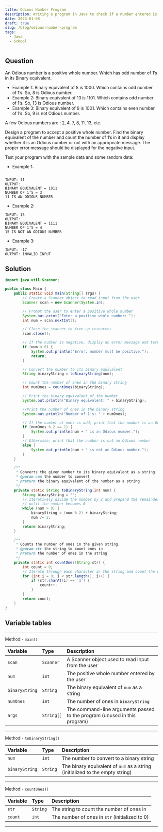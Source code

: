 ```yaml
---
title: Odious Number Program
description: Writing a program in Java to check if a number entered is odious or not
date: 2023-01-08
draft: true
slug: /blog/odious-number-program
tags:
  - Java
  - School
---
```


## Question

An Odious number is a positive whole number. Which has odd number of 1’s in its Binary
equivalent.

- Example 1: Binary equivalent of 8 is 1000. Which contains odd number of 1’s. So, 8 is
  Odious number.
- Example 2: Binary equivalent of 13 is 1101. Which contains odd number of 1’s. So, 13 is
  Odious number.
- Example 3: Binary equivalent of 9 is 1001. Which contains even number of 1’s. So, 9 is
  not Odious number.

A few Odious numbers are : 2, 4, 7, 8, 11, 13, etc.

Design a program to accept a positive whole number. Find the binary equivalent of the
number and count the number of 1’s in it and display whether it is an Odious number or not
with an appropriate message. The proper error message should be displayed for the
negative input.

Test your program with the sample data and some random data:

- Example 1:

```text

INPUT: 11
OUTPUT:
BINARY EQUIVALENT = 1011
NUMBER OF 1’S = 3
11 IS AN ODIOUS NUMBER
```

- Example 2:

```text
INPUT: 15
OUTPUT:
BINARY EQUIVALENT = 1111
NUMBER OF 1’S = 4
15 IS NOT AN ODIOUS NUMBER
```

- Example 3:

```text
INPUT: -17
OUTPUT: INVALID INPUT
```

## Solution

```java
import java.util.Scanner;

public class Main {
    public static void main(String[] args) {
        // Create a Scanner object to read input from the user
        Scanner scan = new Scanner(System.in);

        // Prompt the user to enter a positive whole number
        System.out.print("Enter a positive whole number: ");
        int num = scan.nextInt();

        // Close the scanner to free up resources
        scan.close();

        // If the number is negative, display an error message and terminate the program
        if (num < 0) {
            System.out.println("Error: number must be positive.");
            return;
        }

        // Convert the number to its binary equivalent
        String binaryString = toBinaryString(num);

        // Count the number of ones in the binary string
        int numOnes = countOnes(binaryString);

        // Print the binary equivalent of the number
        System.out.println("Binary equivalent: " + binaryString);

        //Print the number of ones in the binary string
        System.out.println("Number of 1's: " + numOnes);

        // If the number of ones is odd, print that the number is an Odious number
        if (numOnes % 2 == 1) {
            System.out.println(num + " is an Odious number.");
        }
        // Otherwise, print that the number is not an Odious number
        else {
            System.out.println(num + " is not an Odious number.");
        }
    }

    /**
     * Converts the given number to its binary equivalent as a string.
     * @param num the number to convert
     * @return the binary equivalent of the number as a string
     */
    private static String toBinaryString(int num) {
        String binaryString = "";
        // Iteratively divide the number by 2 and prepend the remainder to the binary string
        // until the number becomes 0
        while (num > 0) {
            binaryString = (num % 2) + binaryString;
            num /= 2;
        }
        return binaryString;
    }

    /**
     * Counts the number of ones in the given string.
     * @param str the string to count ones in
     * @return the number of ones in the string
     */
    private static int countOnes(String str) {
        int count = 0;
        // Iterate through each character in the string and count the ones
        for (int i = 0; i < str.length(); i++) {
            if (str.charAt(i) == '1') {
                count++;
            }
        }
        return count;
    }
}
```

## Variable tables

---

Method - `main()`

| Variable       | Type       | Description                                                               |
| :------------- | :--------- | :------------------------------------------------------------------------ |
| `scan`         | `Scanner`  | A Scanner object used to read input from the user                         |
| `num`          | `int`      | The positive whole number entered by the user                             |
| `binaryString` | `String`   | The binary equivalent of `num` as a string                                |
| `numOnes`      | `int`      | The number of ones in `binaryString`                                      |
| `args`         | `String[]` | The command-line arguments passed to the program (unused in this program) |

---

Method - `toBinaryString()`

| Variable       | Type     | Description                                                                  |
| :------------- | :------- | :--------------------------------------------------------------------------- |
| `num`          | `int`    | The number to convert to a binary string                                     |
| `binaryString` | `String` | The binary equivalent of `num` as a string (initialized to the empty string) |

---

Method - `countOnes()`

| Variable | Type     | Description                                    |
| :------- | :------- | :--------------------------------------------- |
| `str`    | `String` | The string to count the number of ones in      |
| `count`  | `int`    | The number of ones in `str` (initialized to 0) |

---
